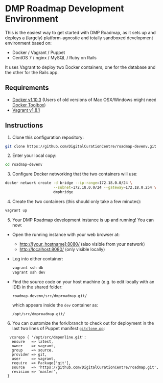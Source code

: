 # DMP Roadmap Development Environment

This is the easiest way to get started with DMP Roadmap, as it sets up and deploys a (largely) platform-agnostic and totally sandboxed development environment based on:
* Docker / Vagrant / Puppet
* CentOS 7 / nginx / MySQL / Ruby on Rails

It uses Vagrant to deploy two Docker containers, one for the database and the other for the Rails app.

## Requirements
* [Docker v1.10.3](https://docs.docker.com/engine/installation) (Users of old versions of Mac OSX/Windows might need [Docker Toolbox](https://www.docker.com/products/docker-toolbox))
* [Vagrant v1.8.1](https://www.vagrantup.com/downloads.html)

## Instructions
1. Clone this configuration repository:

 ```bash
 git clone https://github.com/DigitalCurationCentre/roadmap-devenv.git
 ```

2. Enter your local copy:

 ```bash
 cd roadmap-devenv
 ```

3. Configure Docker networking that the two containers will use:

 ```bash
 docker network create -d bridge --ip-range=172.18.0.0/24 \
                       --subnet=172.18.0.0/24 --gateway=172.18.0.254 \
                       dmpbridge
 ```
 
4. Create the two containers (this should only take a few minutes):

 ```bash
 vagrant up
 ```

5. Your DMP Roadmap development instance is up and running! You can now:
 - Open the running instance with your web browser at:
    - [http://[your_hostname]:8080/](http://[your_hostname]:8080/) (also visible from your network)
    - [http://localhost:8080/](http://localhost:8080/) (only visible locally)

 - Log into either container:
    
    ```bash
    vagrant ssh db
    vagrant ssh dev
    ```
    
 - Find the source code on your host machine (e.g. to edit locally with an IDE) in the shared folder:
    
    ```console
    roadmap-devenv/src/dmproadmap.git/
    ```
    
    which appears inside the `dev` container as:
    
    ```console
    /opt/src/dmproadmap.git/
    ```
    

6. You can customize the fork/branch to check out for deployment in the last two lines of Puppet manifest [`gitclone.pp`](environments/development/modules/dcc/manifests/gitclone.pp):
 
 ```puppet
   vcsrepo { '/opt/src/dmponline.git':
    ensure   => latest,
    owner    => vagrant,
    group    => source,
    provider => git,
    user     => vagrant,
    require  => Package['git'],
    source   => 'https://github.com/DigitalCurationCentre/roadmap.git',
    revision => 'master',
  }
 ```
